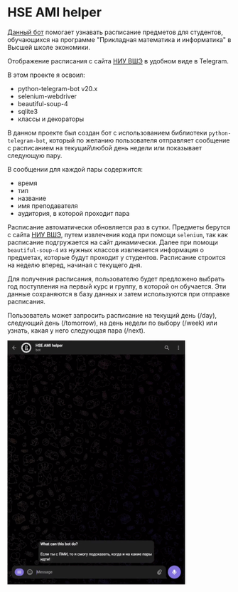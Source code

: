 # HSE AMI helper

[Данный бот](https://t.me/HSEAMIhelper_bot) помогает узнавать расписание предметов для студентов, обучающихся на программе "Прикладная математика и информатика" в Высшей школе экономики.

Отображение расписания с сайта [НИУ ВШЭ](https://www.hse.ru/ba/ami/timetable) в удобном виде в Telegram.

В этом проекте я освоил:
- python-telegram-bot v20.x
- selenium-webdriver
- beautiful-soup-4
- sqlite3
- классы и декораторы

В данном проекте был создан бот с использованием библиотеки `python-telegram-bot`, который по желанию пользователя отправляет сообщение с расписанием на текущий\любой день недели или показывает следующую пару.

В сообщении для каждой пары содержится:
- время
- тип
- название
- имя преподавателя
- аудитория, в которой проходит пара

Расписание автоматически обновляется раз в сутки. Предметы берутся с сайта [НИУ ВШЭ](https://www.hse.ru/ba/ami/timetable), путем извлечения кода при помощи `selenium`, так как расписание подгружается на сайт динамически. Далее при помощи `beautiful-soup-4` из нужных классов извлекается информация о предметах, которые будут проходит у студентов. Расписание строится на неделю вперед, начиная с текущего дня.

Для получения расписания, пользователю будет предложено выбрать год поступления на первый курс и группу, в которой он обучается. Эти данные сохраняются в базу данных и затем используются при отправке расписания.

Пользователь может запросить расписание на текущий день (/day), следующий день (/tomorrow), на день недели по выбору (/week) или узнать, какая у него следующая пара (/next).

<img src="bot_preview.gif" width="400">
